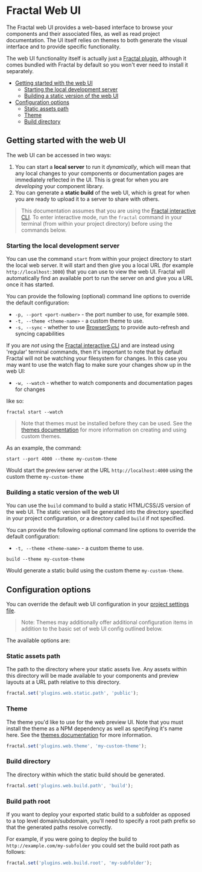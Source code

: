 # Fractal Web UI

The Fractal web UI provides a web-based interface to browse your components and their associated files, as well as read project documentation. The UI itself relies on themes to both generate the visual interface and to provide specific functionality.

The web UI functionality itself is actually just a [Fractal plugin](/docs/plugins/overview.md), although it comes bundled with Fractal by default so you won't ever need to install it separately.

<!-- START doctoc generated TOC please keep comment here to allow auto update -->
<!-- DON'T EDIT THIS SECTION, INSTEAD RE-RUN doctoc TO UPDATE -->


- [Getting started with the web UI](#getting-started-with-the-web-ui)
  - [Starting the local development server](#starting-the-local-development-server)
  - [Building a static version of the web UI](#building-a-static-version-of-the-web-ui)
- [Configuration options](#configuration-options)
  - [Static assets path](#static-assets-path)
  - [Theme](#theme)
  - [Build directory](#build-directory)

<!-- END doctoc generated TOC please keep comment here to allow auto update -->

## Getting started with the web UI

The web UI can be accessed in two ways:

1. You can start a **local server** to run it *dynamically*, which will mean that any local changes to your components or documentation pages are immediately reflected in the UI. This is great for when you are *developing* your component library.
2. You can generate a **static build** of the web UI, which is great for when you are ready to upload it to a server to share with others.

> This documentation assumes that you are using the [Fractal interactive CLI](/docs/commands/overview.md#the-fractal-interactive-cli-sparkles). To enter interactive mode, run the `fractal` command in your terminal (from within your project directory) before using the commands below.

### Starting the local development server

You can use the command `start` from within your project directory to start the local web server. It will start and then give you a local URL (for example `http://localhost:3000`) that you can use to view the web UI. Fractal will automatically find an available port to run the server on and give you a URL once it has started.

You can provide the following (optional) command line options to override the default configuration:

* `-p, --port <port-number>` - the port number to use, for example `5000`.
* `-t, --theme <theme-name>` - a custom theme to use.
* `-s, --sync` - whether to use [BrowserSync](https://www.browsersync.io) to provide auto-refresh and syncing capabilities

If you are *not* using the [Fractal interactive CLI](/docs/overview.md#the-fractal-interactive-cli-sparkles) and are instead using 'regular' terminal commands, then it's important to note that by default Fractal will not be watching your filesystem for changes. In this case you may want to use the watch flag to make sure your changes show up in the web UI:

* `-w, --watch` - whether to watch components and documentation pages for changes

like so:

```
fractal start --watch
```

> Note that themes must be installed before they can be used. See the [themes documentation](/docs/web/themes.md) for more information on creating and using custom themes.

As an example, the command:

```shell
start --port 4000 --theme my-custom-theme
```

Would start the preview server at the URL `http://localhost:4000` using the custom theme `my-custom-theme`

### Building a static version of the web UI

You can use the `build` command to build a static HTML/CSS/JS version of the web UI. The static version will be generated into the directory specified in your project configuration, or a directory called `build` if not specified.

You can provide the following optional  command line options to override the default configuration:

* `-t, --theme <theme-name>` - a custom theme to use.

```shell
build --theme my-custom-theme
```

Would generate a static build using the custom theme `my-custom-theme`.

## Configuration options

You can override the default web UI configuration in your [project settings file](#web-ui-settings).

> Note: Themes may additionally offer additional configuration items in addition to the basic set of web UI config outlined below.

 The available options are:

### Static assets path

The path to the directory where your static assets live. Any assets within this directory will be made available to your components and preview layouts at a URL path relative to this directory.

```js
fractal.set('plugins.web.static.path', 'public');
```
### Theme

The theme you'd like to use for the web preview UI. Note that you must install the theme as a NPM dependency as well as specifying it's name here. See the [themes documentation](/docs/web/themes.md) for more information.

```js
fractal.set('plugins.web.theme', 'my-custom-theme');
```

### Build directory

The directory within which the static build should be generated.

```js
fractal.set('plugins.web.build.path', 'build');
```

### Build path root

If you want to deploy your exported static build to a subfolder as opposed to a top level domain/subdomain, you'll need to specify a root path prefix so that the generated paths resolve correctly.

For example, if you were going to deploy the build to `http://example.com/my-subfolder` you could set the build root path as follows:

```js
fractal.set('plugins.web.build.root', 'my-subfolder');
```
